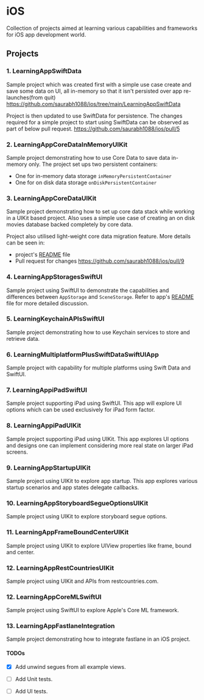 # iOS

Collection of projects aimed at learning various capabilities and frameworks for
iOS app development world.

## Projects

### 1. LearningAppSwiftData
Sample project which was created first with a simple use case create and save some
data on UI, all in-memory so that it isn't persisted over app re-launches(from quit)
https://github.com/saurabh1088/ios/tree/main/LearningAppSwiftData

Project is then updated to use SwiftData for persistence. The changes required for
a simple project to start using SwiftData can be observed as part of below pull request.
https://github.com/saurabh1088/ios/pull/5

### 2. LearningAppCoreDataInMemoryUIKit
Sample project demonstrating how to use Core Data to save data in-memory only.
The project set ups two persistent containers:
- One for in-memory data storage `inMemoryPersistentContainer`
- One for on disk data storage `onDiskPersistentContainer`

### 3. LearningAppCoreDataUIKit
Sample project demonstrating how to set up core data stack while working in a UIKit
based project. Also uses a simple use case of creating an on disk movies database
backed completely by core data.

Project also utilised light-weight core data migration feature. 
More details can be seen in:
- project's [README](LearningAppCoreDataUIKit/LearningAppCoreDataUIKit/README.md) file
- Pull request for changes https://github.com/saurabh1088/ios/pull/9

### 4. LearningAppStoragesSwiftUI
Sample project using SwiftUI to demonstrate the capabilities and differences between
`AppStorage` and `SceneStorage`.
Refer to app's [README](LearningAppStoragesSwiftUI/LearningAppStoragesSwiftUI/README.md) file for more detailed discussion.

### 5. LearningKeychainAPIsSwiftUI
Sample project demonstrating how to use Keychain services to store and retrieve
data.

### 6. LearningMultiplatformPlusSwiftDataSwiftUIApp
Sample project with capability for multiple platforms using Swift Data and SwiftUI.

### 7. LearningAppiPadSwiftUI
Sample project supporting iPad using SwiftUI. This app will explore UI options which
can be used exclusively for iPad form factor.

### 8. LearningAppiPadUIKit
Sample project supporting iPad using UIKit. This app explores UI options and designs
one can implement considering more real state on larger iPad screens.

### 9. LearningAppStartupUIKit
Sample project using UIKit to explore app startup. This app explores various startup
scenarios and app states delegate callbacks.

### 10. LearningAppStoryboardSegueOptionsUIKit
Sample project using UIKit to explore storyboard segue options.

### 11. LearningAppFrameBoundCenterUIKit
Sample project using UIKit to explore UIView properties like frame, bound and center.

### 12. LearningAppRestCountriesUIKit
Sample project using UIKit and APIs from restcountries.com.

### 12. LearningAppCoreMLSwiftUI
Sample project using SwiftUI to explore Apple's Core ML framework.

### 13. LearningAppFastlaneIntegration
Sample project demonstrating how to integrate fastlane in an iOS project.

#### TODOs
- [x] Add unwind segues from all example views.
- [ ] Add Unit tests.
- [ ] Add UI tests.

